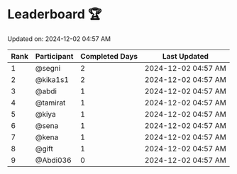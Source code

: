 # Leaderboard 🏆

Updated on: 2024-12-02 04:57 AM

| Rank | Participant   | Completed Days | Last Updated         |
|------|---------------|----------------|----------------------|
| 1    | @segni    | 2             | 2024-12-02 04:57 AM |
| 2    | @kika1s1    | 2             | 2024-12-02 04:57 AM |
| 3    | @abdi    | 1             | 2024-12-02 04:57 AM |
| 4    | @tamirat    | 1             | 2024-12-02 04:57 AM |
| 5    | @kiya    | 1             | 2024-12-02 04:57 AM |
| 6    | @sena    | 1             | 2024-12-02 04:57 AM |
| 7    | @kena    | 1             | 2024-12-02 04:57 AM |
| 8    | @gift    | 1             | 2024-12-02 04:57 AM |
| 9    | @Abdi036    | 0             | 2024-12-02 04:57 AM |
